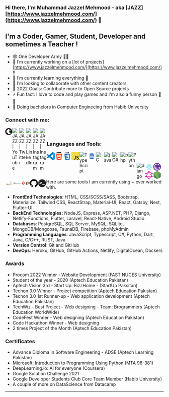 ### Hi there, I'm Muhammad Jazzel Mehmood - aka [JAZZ] [https://www.jazzelmehmood.com/](https://www.jazzelmehmood.com/) 👋

## I'm a Coder, Gamer, Student, Developer and sometimes a Teacher !

- 😎 One Developer Army 💪💪
- 🔭 I’m currently working on a [lot of projects] [https://www.jazzelmehmood.com/](https://www.jazzelmehmood.com/) !!
- 🌱 I’m currently learning everything 🤣
- 👯 I’m looking to collaborate with other content creators
- 🥅 2022 Goals: Contribute more to Open Source projects
- ⚡ Fun fact: I love to code and play games and I'm also a funny person 🤣🤣
- 📖 Doing bachelors in Computer Engineeing from Habib University

### Connect with me:

[<img align="left" style="fill: red !important;" alt="JAZZ | Website" width="22px" src="https://raw.githubusercontent.com/iconic/open-iconic/master/svg/globe.svg" />][website]
[<img style="fill: red;" align="left" alt="JAZZ | YouTube" width="22px" src="https://cdn.jsdelivr.net/npm/simple-icons@v3/icons/youtube.svg" />][youtube]
[<img style="fill: red;" align="left" alt="JAZZ | Twitter" width="22px" src="https://cdn.jsdelivr.net/npm/simple-icons@v3/icons/twitter.svg" />][twitter]
[<img style="fill: red;"  align="left" alt="JAZZ | LinkedIn" width="22px" src="https://cdn.jsdelivr.net/npm/simple-icons@v3/icons/linkedin.svg" />][linkedin]
[<img style="fill: red;"  align="left" alt="JAZZ | Instagram" width="22px" src="https://cdn.jsdelivr.net/npm/simple-icons@v3/icons/instagram.svg" />][instagram]
[<img style="fill: red;"  align="left" alt="JAZZ | Instagram" width="22px" src="https://cdn.jsdelivr.net/npm/simple-icons@3.5.0/icons/facebook.svg" />][facebook]

<br />

### Languages and Tools:

<div>
<img align="left" alt="Visual Studio Code" width="26px" src="https://raw.githubusercontent.com/github/explore/80688e429a7d4ef2fca1e82350fe8e3517d3494d/topics/visual-studio-code/visual-studio-code.png" />
<img align="left" alt="html5" width="26px" src="https://raw.githubusercontent.com/github/explore/80688e429a7d4ef2fca1e82350fe8e3517d3494d/topics/html/html.png" />
<img align="left" alt="CSS3" width="26px" src="https://raw.githubusercontent.com/github/explore/80688e429a7d4ef2fca1e82350fe8e3517d3494d/topics/css/css.png" />
<img align="left" alt="javascript" width="26px" src="https://raw.githubusercontent.com/github/explore/80688e429a7d4ef2fca1e82350fe8e3517d3494d/topics/javascript/javascript.png" />
<img align="left" alt="TypeScript" width="26px" src="https://cdn.jsdelivr.net/npm/programming-languages-logos@0.0.3/src/typescript/typescript.svg" />
<img align="left" alt="sql" width="26px" src="https://raw.githubusercontent.com/github/explore/80688e429a7d4ef2fca1e82350fe8e3517d3494d/topics/sql/sql.png" />
<img align="left" alt="C" width="26px" src="https://cdn.jsdelivr.net/npm/programming-languages-logos@0.0.3/src/c/c.svg" />
<img align="left" alt="java" width="26px" src="https://cdn.jsdelivr.net/npm/programming-languages-logos@0.0.3/src/java/java.svg" />
<img align="left" alt="C#" width="26px" src="https://cdn.jsdelivr.net/npm/programming-languages-logos@0.0.3/src/csharp/csharp.svg" />
<img align="left" alt="php" width="26px" src="https://cdn.jsdelivr.net/npm/programming-languages-logos@0.0.3/src/php/php.svg" />
<img align="left" alt="Python" width="26px" src="https://cdn.jsdelivr.net/npm/programming-languages-logos@0.0.3/src/python/python.svg" />
</div>
<br />
<br />
<div>
<img align="left" alt="django" width="26px" src="https://avatars3.githubusercontent.com/u/27804?s=200&v=4" />
<img align="left" alt="React" width="26px" src="https://raw.githubusercontent.com/github/explore/80688e429a7d4ef2fca1e82350fe8e3517d3494d/topics/react/react.png" />
<img align="left" alt="gatsby" width="26px" src="https://raw.githubusercontent.com/github/explore/e94815998e4e0713912fed477a1f346ec04c3da2/topics/gatsby/gatsby.png" />
 <img align="left" alt="GraphQL" width="26px" src="https://raw.githubusercontent.com/github/explore/80688e429a7d4ef2fca1e82350fe8e3517d3494d/topics/graphql/graphql.png" />
<img align="left" alt="node.js" width="26px" src="https://raw.githubusercontent.com/github/explore/80688e429a7d4ef2fca1e82350fe8e3517d3494d/topics/nodejs/nodejs.png" />
<img align="left" alt="MySQL" width="26px" src="https://raw.githubusercontent.com/github/explore/80688e429a7d4ef2fca1e82350fe8e3517d3494d/topics/mysql/mysql.png" />
<img align="left" alt="mongodb" width="26px" src="https://raw.githubusercontent.com/github/explore/80688e429a7d4ef2fca1e82350fe8e3517d3494d/topics/mongodb/mongodb.png" />
<img align="left" alt="Git" width="26px" src="https://raw.githubusercontent.com/github/explore/80688e429a7d4ef2fca1e82350fe8e3517d3494d/topics/git/git.png" />
<img align="left" alt="github" width="26px" src="https://raw.githubusercontent.com/github/explore/78df643247d429f6cc873026c0622819ad797942/topics/github/github.png" />
<img align="left" alt="Terminal" width="26px" src="https://raw.githubusercontent.com/github/explore/80688e429a7d4ef2fca1e82350fe8e3517d3494d/topics/terminal/terminal.png" />
</div>

<br />
<br />

Here are some tools I am currently using + ever worked with.

- **FrontEnd Technologies**: HTML, CSS/SCSS/SASS, Bootstrap, Materialize, Tailwind CSS, ReactStrap, Material-UI, React, Gatsby, Next, Flutter-UI
- **BackEnd Technologies:** NodeJS, Express, ASP.NET, PHP, Django, Netlify-Functions, Flutter, Laravel, React-Native, Android Studio
- **Databases**: PostgreSQL, SQL Server, MySQL, SQLite, MongoDB/Mongoose, FaunaDB, Firebase, phpMyAdmin
- **Programming Languages**: JavaScript, Typescript, C#, Python, Dart, Java, C/C++, RUST, Java
- **Version Control**: Git and GitHub
- **DevOps**: Heroku, GitHub, GitHub Actions, Netlify, DigitalOcean, Dockers

### Awards

- Procom 2022 Winner - Website Development (FAST NUCES University)
- Student of the year - 2020 (Aptech Education Pakistan)
- Aptech Vision 3rd - Start Up: BizzHome - (StartUp Paksitan)
- Techon 3.0 Winner - Project competition (Aptech Education Pakistan)
- Techon 3.0 1st Runner-up - Web application development (Aptech Education Pakistan)
- TechWiz - Best Project - Web designing - Team: Brogrammers (Aptech Education WorldWide)
- CodeFest Winner - Web designing (Aptech Education Pakistan)
- Code Hackathon Winner - Web designing
- 2 times Project of the Month (Aptech Education Pakistan)

### Certificates

- Advance Diploma in Software Engineering - ADSE (Aptech Learning Pakistan)
- Microsoft: Introduction to Programming Using Python (MTA 98-381)
- DeepLearning.io: AI for everyone (Coursera)
- Google Solution Challenge 2021
- Google Developer Students Club Core Team Member (Habib University)
- A couple of more on DataScience from Datacamp

---

[website]: https://www.jazzelmehmood.com/
[twitter]: https://twitter.com/mehmood_jazzel
[youtube]: https://www.youtube.com/channel/UCZdEw0PY5f0llDe5iOutwHQ?view_as=subscriber
[instagram]: https://www.instagram.com/mehmoodjazzel/
[linkedin]: https://www.linkedin.com/in/muhammed-jazzel-mehmood-860233163/
[facebook]: https://www.facebook.com/jazzel.mehmood/
